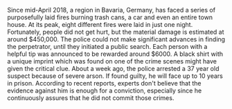 Since mid-April 2018, a region in Bavaria, Germany, has faced a series of purposefully laid fires burning trash cans, a car and even an entire town house. At its peak, eight different fires were laid in just one night. Fortunately, people did not get hurt, but the material damage is estimated at around $450,000. The police could not make significant advances in finding the perpetrator, until they initiated a public search. Each person with a helpful tip was announced to be rewarded around $6000. A black shirt with a unique imprint which was found on one of the crime scenes might have given the critical clue. About a week ago, the police arrested a 37 year old suspect because of severe arson. If found guilty, he will face up to 10 years in prison.
According to recent reports, experts don't believe that the evidence against him is enough for a conviction, especially since he continuously assures that he did not commit those crimes.